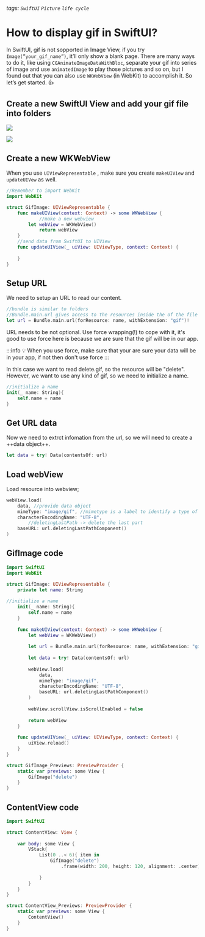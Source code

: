 ###### tags: `SwiftUI` `Picture` `life cycle`

# How to display gif in SwiftUI?

In SwiftUI, gif is not sopported in Image View, if you try `Image(”your_gif_name”)`, it’ll only show a blank page. There are many ways to do it, like using `CGAnimateImageDataWithBloc`, separate your gif into series of image and use `animatedImage` to play those pictures and so on, but I found out that you can also use `WKWebView` (in WebKit) to accomplish it. So let’s get started. 👍  

## Create a new SwiftUI View and add your gif file into folders
![](https://i.imgur.com/EOspfIy.png)

![](https://i.imgur.com/SuWfIID.png)

## Create a new WKWebView

When you use `UIViewRepresentable` , make sure you create `makeUIView` and `updateUIVew` as well.

```swift
//Remember to import WebKit
import WebKit

struct GifImage: UIViewRepresentable {
	func makeUIView(context: Context) -> some WKWebView {
            //make a new webview
	    let webView = WKWebView()
			return webView
	}
	//send data from SwiftUI to UIView
	func updateUIView(_ uiView: UIViewType, context: Context) {
		
	}
}
```

## Setup URL

We need to setup an URL to read our content.

```swift
//bundle is similar to folders
//Bundle.main.url gives access to the resources inside the of the file of the application
let url = Bundle.main.url(forResource: name, withExtension: "gif")!
```

URL needs to be not optional. Use force wrapping(!) to cope with it, it's good to use force here is because we are sure that the gif will be in our app.

:::info
💡 When you use force, make sure that your are sure your data will be in your app, if not then don't use force
:::

In this case we want to read delete.gif, so the resource will be "delete". However, we want to use any kind of gif, so we need to initialize a name.

```swift
//initialize a name
init(_ name: String){
    self.name = name
}
```

## Get URL data

Now we need to extrct infomation from the url, so we will need to create a ++data object++.

```swift
let data = try! Data(contentsOf: url)
```

## Load webView

Load resource into webview; 

```swift
webView.load(
    data, //provide data object
    mimeType: "image/gif", //mimetype is a label to identify a type of data
    characterEncodingName: "UTF-8",
		//deletingLastPath -> delete the last part
    baseURL: url.deletingLastPathComponent()
)
```

## GifImage code

```swift
import SwiftUI
import WebKit

struct GifImage: UIViewRepresentable {
    private let name: String
    
//initialize a name
    init(_ name: String){
        self.name = name
    }
   
    func makeUIView(context: Context) -> some WKWebView {
        let webView = WKWebView()
        
        let url = Bundle.main.url(forResource: name, withExtension: "gif")!
       
        let data = try! Data(contentsOf: url)
       
        webView.load(
            data,
            mimeType: "image/gif",
            characterEncodingName: "UTF-8",
            baseURL: url.deletingLastPathComponent()
        )
 
        webView.scrollView.isScrollEnabled = false
        
        return webView
    }
    
    func updateUIView(_ uiView: UIViewType, context: Context) {
        uiView.reload()
    }
}

struct GifImage_Previews: PreviewProvider {
    static var previews: some View {
        GifImage("delete")
    }
}
```

## ContentView code

```swift
import SwiftUI

struct ContentView: View {
    
    var body: some View {
        VStack{
            List(0 ..< 6){ item in
                GifImage("delete")
                    .frame(width: 200, height: 120, alignment: .center)
                
            }
        }
    }
}

struct ContentView_Previews: PreviewProvider {
    static var previews: some View {
        ContentView()
    }
}
```
